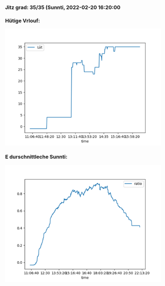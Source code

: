 ### Jitz grad: 35/35 (Sunnti, 2022-02-20 16:20:00

### Hütige Vrlouf:
![Graph](Today.png)

### E durschnittleche Sunnti:
![Graph](Sunnti.png)